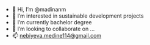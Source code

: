 - 👋 Hi, I’m @madinanm
- 👀 I’m interested in sustainable development projects 
- 🌱 I’m currently bachelor degree
- 💞️ I’m looking to collaborate on ...
- 📫 nebiyeva.medine114@gmail.com

<!---
madinanm/madinanm is a ✨ special ✨ repository because its `README.md` (this file) appears on your GitHub profile.
You can click the Preview link to take a look at your changes.
--->
